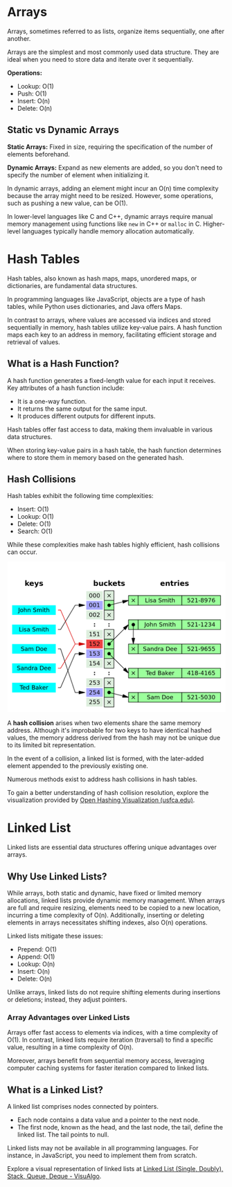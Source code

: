 # Arrays

Arrays, sometimes referred to as lists, organize items sequentially, one after another.

Arrays are the simplest and most commonly used data structure. They are ideal when you need to store data and iterate over it sequentially.

**Operations:**
- Lookup: O(1)
- Push: O(1)
- Insert: O(n)
- Delete: O(n)

## Static vs Dynamic Arrays

**Static Arrays:** 
Fixed in size, requiring the specification of the number of elements beforehand.

**Dynamic Arrays:**
Expand as new elements are added, so you don't need to specify the number of element when initializing it.

In dynamic arrays, adding an element might incur an O(n) time complexity because the array might need to be resized. However, some operations, such as pushing a new value, can be O(1).

In lower-level languages like C and C++, dynamic arrays require manual memory management using functions like `new` in C++ or `malloc` in C. Higher-level languages typically handle memory allocation automatically.

# Hash Tables

Hash tables, also known as hash maps, maps, unordered maps, or dictionaries, are fundamental data structures.

In programming languages like JavaScript, objects are a type of hash tables, while Python uses dictionaries, and Java offers Maps.

In contrast to arrays, where values are accessed via indices and stored sequentially in memory, hash tables utilize key-value pairs. A hash function maps each key to an address in memory, facilitating efficient storage and retrieval of values.

## What is a Hash Function?

A hash function generates a fixed-length value for each input it receives. Key attributes of a hash function include:

- It is a one-way function.
- It returns the same output for the same input.
- It produces different outputs for different inputs.

Hash tables offer fast access to data, making them invaluable in various data structures.

When storing key-value pairs in a hash table, the hash function determines where to store them in memory based on the generated hash.

## Hash Collisions

Hash tables exhibit the following time complexities:

- Insert: O(1)
- Lookup: O(1)
- Delete: O(1)
- Search: O(1)

While these complexities make hash tables highly efficient, hash collisions can occur. 

![Hash-Tables-Collisions](Hash-Tables-Collisions.png)

A **hash collision** arises when two elements share the same memory address. Although it's improbable for two keys to have identical hashed values, the memory address derived from the hash may not be unique due to its limited bit representation.

In the event of a collision, a linked list is formed, with the later-added element appended to the previously existing one.

Numerous methods exist to address hash collisions in hash tables.

To gain a better understanding of hash collision resolution, explore the visualization provided by [Open Hashing Visualization (usfca.edu)](https://www.cs.usfca.edu/~galles/visualization/OpenHash.html).

# Linked List

Linked lists are essential data structures offering unique advantages over arrays.

## Why Use Linked Lists?

While arrays, both static and dynamic, have fixed or limited memory allocations, linked lists provide dynamic memory management. When arrays are full and require resizing, elements need to be copied to a new location, incurring a time complexity of O(n). Additionally, inserting or deleting elements in arrays necessitates shifting indexes, also O(n) operations.

Linked lists mitigate these issues:

- Prepend: O(1)
- Append: O(1)
- Lookup: O(n)
- Insert: O(n)
- Delete: O(n)

Unlike arrays, linked lists do not require shifting elements during insertions or deletions; instead, they adjust pointers.

### Array Advantages over Linked Lists 

Arrays offer fast access to elements via indices, with a time complexity of O(1). In contrast, linked lists require iteration (traversal) to find a specific value, resulting in a time complexity of O(n).

Moreover, arrays benefit from sequential memory access, leveraging computer caching systems for faster iteration compared to linked lists.

## What is a Linked List?

A linked list comprises nodes connected by pointers.

- Each node contains a data value and a pointer to the next node.
- The first node, known as the head, and the last node, the tail, define the linked list. The tail points to null.

Linked lists may not be available in all programming languages. For instance, in JavaScript, you need to implement them from scratch.

Explore a visual representation of linked lists at [Linked List (Single, Doubly), Stack, Queue, Deque - VisuAlgo](https://visualgo.net/en/list).
